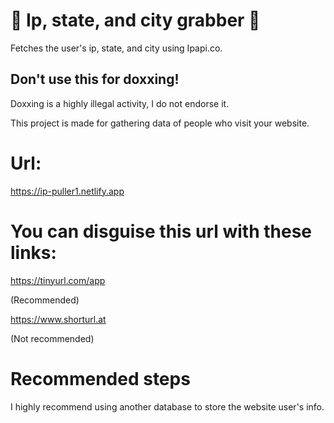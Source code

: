 # 🚀 Ip, state, and city grabber 🚀
Fetches the user's ip, state, and city using Ipapi.co.
## Don't use this for doxxing!
Doxxing is a highly illegal activity, I do not endorse it.

This project is made for gathering data of people who visit your website. 

# Url:
https://ip-puller1.netlify.app

# You can disguise this url with these links:
https://tinyurl.com/app

(Recommended)

https://www.shorturl.at

(Not recommended)

# Recommended steps

I highly recommend using another database to store the website user's info.
